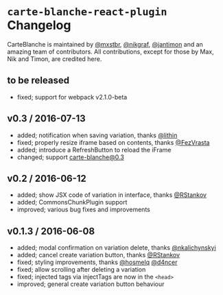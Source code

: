 # `carte-blanche-react-plugin` Changelog

CarteBlanche is maintained by [@mxstbr](https://github.com/mxstbr), [@nikgraf](https://github.com/nikgraf), [@jantimon](https://github.com/jantimon) and an amazing team of contributors. All contributions, except for those by Max, Nik and Timon, are credited here.

## to be released

- fixed; support for webpack v2.1.0-beta

## v0.3 / 2016-07-13

- added; notification when saving variation, thanks [@lithin](https://github.com/lithin)
- fixed; properly resize iframe based on contents, thanks [@FezVrasta](https://github.com/FezVrasta)
- added; introduce a RefreshButton to reload the iFrame
- changed; support carte-blanche@0.3

## v0.2 / 2016-06-12

- added; show JSX code of variation in interface, thanks [@RStankov](https://github.com/RStankov)
- added; CommonsChunkPlugin support
- improved; various bug fixes and improvements

## v0.1.3 / 2016-06-08

- added; modal confirmation on variation delete, thanks [@nkalichynskyi](https://github.com/nkalichynskyi)
- added; cancel create variation button, thanks [@RStankov](https://github.com/RStankov)
- fixed; styling improvements, thanks [@hosmelq](https://github.com/hosmelq) [@d4ncer](https://github.com/d4ncer)
- fixed; allow scrolling after deleting a variation
- fixed; injected tags via injectTags are now in the `<head>`
- improved; general create variation button behaviour
